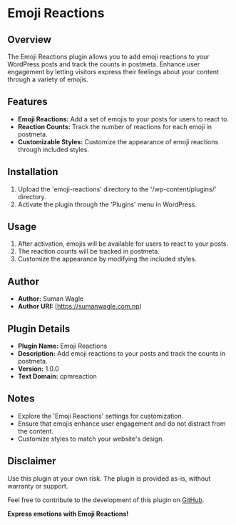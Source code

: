 # Emoji Reactions

## Overview

The Emoji Reactions plugin allows you to add emoji reactions to your WordPress posts and track the counts in postmeta. Enhance user engagement by letting visitors express their feelings about your content through a variety of emojis.

## Features

- **Emoji Reactions:** Add a set of emojis to your posts for users to react to.
- **Reaction Counts:** Track the number of reactions for each emoji in postmeta.
- **Customizable Styles:** Customize the appearance of emoji reactions through included styles.

## Installation

1. Upload the 'emoji-reactions' directory to the '/wp-content/plugins/' directory.
2. Activate the plugin through the 'Plugins' menu in WordPress.

## Usage

1. After activation, emojis will be available for users to react to your posts.
2. The reaction counts will be tracked in postmeta.
3. Customize the appearance by modifying the included styles.

## Author

- **Author:** Suman Wagle
- **Author URI:** [https://sumanwagle.com.np)

## Plugin Details

- **Plugin Name:** Emoji Reactions
- **Description:** Add emoji reactions to your posts and track the counts in postmeta.
- **Version:** 1.0.0
- **Text Domain:** cpmreaction

## Notes

- Explore the 'Emoji Reactions' settings for customization.
- Ensure that emojis enhance user engagement and do not distract from the content.
- Customize styles to match your website's design.

## Disclaimer

Use this plugin at your own risk. The plugin is provided as-is, without warranty or support.

Feel free to contribute to the development of this plugin on [GitHub](https://github.com/Waglesuman/reaction-plugin).

**Express emotions with Emoji Reactions!**
